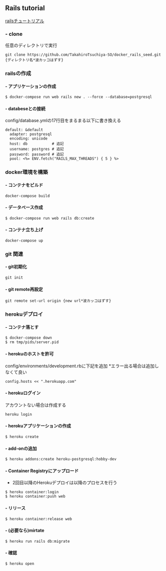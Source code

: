 ## Rails tutorial
[railsチュートリアル](https://railstutorial.jp/chapters/beginning?version=5.0)

### - clone
任意のディレクトリで実行
```
git clone https://github.com/TakahiroTsuchiya-SO/docker_rails_seed.git {ディレクトリ名*波カッコはずす}
```

### railsの作成
#### - アプリケーションの作成
```
$ docker-compose run web rails new . --force --database=postgresql
```

#### - databeseとの接続
config/database.ymlの17行目をまるまる以下に書き換える
```
default: &default
  adapter: postgresql
  encoding: unicode
  host: db           # 追記
  username: postgres # 追記
  password: password # 追記
  pool: <%= ENV.fetch("RAILS_MAX_THREADS") { 5 } %>
```

### docker環境を構築
#### - コンテナをビルド
```
docker-compose build
```

#### - データベース作成
```
$ docker-compose run web rails db:create
```

#### - コンテナ立ち上げ
```
docker-compose up
```

### git 関連
#### - git初期化
```
git init
```

#### - git remote再設定
```
git remote set-url origin {new url*波カッコはずす}
```

### herokuデプロイ
#### - コンテナ落とす
```
$ docker-compose down
$ rm tmp/pids/server.pid
```

#### - herokuのホストを許可
config/environments/development.rbに下記を追加
*エラー出る場合は追加しなくて良い
```
config.hosts << ".herokuapp.com"
```

#### - herokuログイン
アカウントない場合は作成する
```
heroku login
```

#### - herokuアプリケーションの作成
```
$ heroku create
```

#### - add-onの追加
```
$ heroku addons:create heroku-postgresql:hobby-dev
```

#### - Container Registryにアップロード
* 2回目以降のHerokuデプロイは以降のプロセスを行う
```
$ heroku container:login
$ heroku container:push web
```

#### - リリース
```
$ heroku container:release web
```

#### - (必要なら)mirtate
```
$ heroku run rails db:migrate
```

#### - 確認
```
$ heroku open
```
